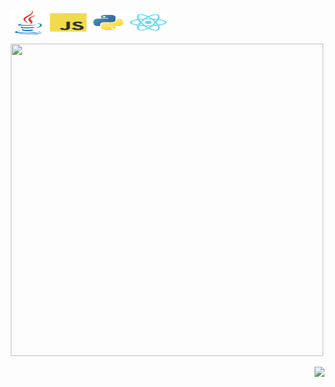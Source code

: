 <div style="display: inline_block"><br>
  <img align="center" alt="icon-node" height="40" width="60" src="https://raw.githubusercontent.com/devicons/devicon/master/icons/java/java-original.svg">
  <img align="center" alt="icon-javascript" height="30" width="60" src="https://raw.githubusercontent.com/devicons/devicon/master/icons/javascript/javascript-original.svg">
  <img align="center" alt="icon-flutter" height="30" width="60" src="https://raw.githubusercontent.com/devicons/devicon/master/icons/python/python-original.svg">
  <img align="center" alt="icon-react-native" height="30" width="60" src="https://raw.githubusercontent.com/devicons/devicon/master/icons/react/react-original.svg">
  
</div>
</div>

<p align="center">
  <img  width="500" height="500" src="https://user-images.githubusercontent.com/108297008/205271053-fe33f40d-55ef-4e53-b2d0-93e35edd459e.png">
</p>

<p align="right">
  <a href="https://www.linkedin.com/in/wallace-tavares-356897a5/" target="_blank">
    <img src="https://img.shields.io/badge/-LinkedIn-%230077B5?style=for-the-badge&logo=linkedin&logoColor=white" target="_blank">
  </a>
</p>
